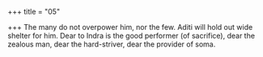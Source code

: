 +++
title = "05"

+++
The many do not overpower him, nor the few. Aditi will hold out wide  shelter for him.
Dear to Indra is the good performer (of sacrifice), dear the zealous man,  dear the hard-striver, dear the provider of soma.